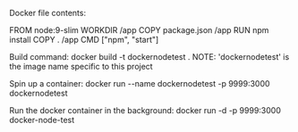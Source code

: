 Docker file contents:

FROM node:9-slim
WORKDIR /app
COPY package.json /app
RUN npm install
COPY . /app
CMD ["npm", "start"]

Build command:
docker build -t dockernodetest .
NOTE: 'dockernodetest' is the image name specific to this project 

Spin up a container:
docker run --name dockernodetest -p 9999:3000 dockernodetest

Run the docker container in the background:
docker run -d -p 9999:3000 docker-node-test